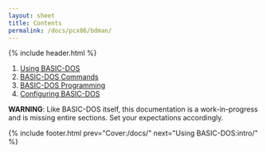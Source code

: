 ```yaml
---
layout: sheet
title: Contents
permalink: /docs/pcx86/bdman/
---
```


{% include header.html %}

1. [Using BASIC-DOS](intro/)
2. [BASIC-DOS Commands](cmd/)
3. [BASIC-DOS Programming](lang/)
4. [Configuring BASIC-DOS](cfg/)

**WARNING**: Like BASIC-DOS itself, this documentation is a work-in-progress
and is missing entire sections.  Set your expectations accordingly.

{% include footer.html prev="Cover:/docs/" next="Using BASIC-DOS:intro/" %}
